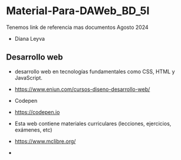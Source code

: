 # Material-Para-DAWeb_BD_5I
Tenemos link de referencia mas documentos Agosto 2024
- Diana Leyva
## Desarrollo web
- desarrollo web en tecnologías fundamentales como CSS, HTML y JavaScript.
- https://www.eniun.com/cursos-diseno-desarrollo-web/

-  Codepen
-  https://codepen.io

-  Esta web contiene materiales curriculares (lecciones, ejercicios, exámenes, etc)
-  https://www.mclibre.org/
-  
